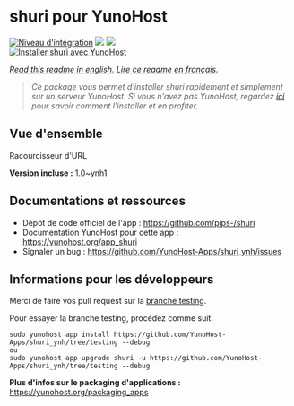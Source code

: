 # shuri pour YunoHost

[![Niveau d'intégration](https://dash.yunohost.org/integration/shuri.svg)](https://dash.yunohost.org/appci/app/shuri) ![](https://ci-apps.yunohost.org/ci/badges/shuri.status.svg) ![](https://ci-apps.yunohost.org/ci/badges/shuri.maintain.svg)  
[![Installer shuri avec YunoHost](https://install-app.yunohost.org/install-with-yunohost.svg)](https://install-app.yunohost.org/?app=shuri)

*[Read this readme in english.](./README.md)*
*[Lire ce readme en français.](./README_fr.md)*

> *Ce package vous permet d'installer shuri rapidement et simplement sur un serveur YunoHost.
Si vous n'avez pas YunoHost, regardez [ici](https://yunohost.org/#/install) pour savoir comment l'installer et en profiter.*

## Vue d'ensemble

Racourcisseur d'URL

**Version incluse :** 1.0~ynh1



## Documentations et ressources

* Dépôt de code officiel de l'app : https://github.com/pips-/shuri
* Documentation YunoHost pour cette app : https://yunohost.org/app_shuri
* Signaler un bug : https://github.com/YunoHost-Apps/shuri_ynh/issues

## Informations pour les développeurs

Merci de faire vos pull request sur la [branche testing](https://github.com/YunoHost-Apps/shuri_ynh/tree/testing).

Pour essayer la branche testing, procédez comme suit.
```
sudo yunohost app install https://github.com/YunoHost-Apps/shuri_ynh/tree/testing --debug
ou
sudo yunohost app upgrade shuri -u https://github.com/YunoHost-Apps/shuri_ynh/tree/testing --debug
```

**Plus d'infos sur le packaging d'applications :** https://yunohost.org/packaging_apps